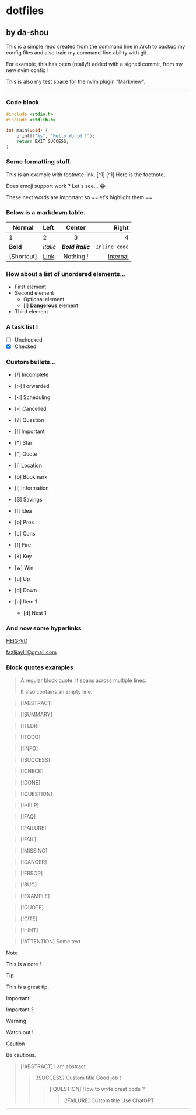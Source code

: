 # dotfiles

## by da-shou
This is a simple repo created from the command line in Arch to backup my config files and also train my command-line ability with git.

For example, this has been (really!) added with a signed commit, from my new nvim config !

This is also my test space for the nvim plugin "Markview".

---

### Code block

```c Simple "Hello World" program in C.
#include <stdio.h>
#include <stdlib.h>

int main(void) {
    printf("%s", "Hello World !");
    return EXIT_SUCCESS;
}
```

### Some formatting stuff.
This is an example with footnote link. [^1]
[^1] Here is the footnote.

Does emoji support work ? Let's see... :joy:

These next words are important so ==let's highlight them.==

### Below is a markdown table.

| Normal | Left | Center | Right
|--------|:-----|:------:| --: |
| 1 | 2 | 3 | 4 |
| **Bold** | *italic* | ***Bold italic*** | `Inline code` |
| [Shortcut] | [Link](reddit.com) | Nothing ! | [Internal](README.md) |

### How about a list of unordered elements...
- First element
- Second element
    * Optional element
    * [!] **Dangerous** element
- Third element

### A task list !
- [ ] Unchecked
- [x] Checked

### Custom bullets...
- [/] Incomplete
- [>] Forwarded
- [<] Scheduling
- [-] Cancelled
- [?] Question
- [!] Important
- [*] Star
- ["] Quote
- [l] Location
- [b] Bookmark
- [i] Information
- [S] Savings
- [I] Idea
- [p] Pros
- [c] Cons
- [f] Fire
- [k] Key
- [w] Win
- [u] Up
- [d] Down

- [u] Item 1
  + [d] Nest 1


### And now some hyperlinks

[HEIG-VD](https://heig-vd.ch/)

<fazlijaylli@gmail.com>

[Reddit]:www.reddit.com

[Neovim]: www.neovim.org

### Block quotes examples
> A regular block quote.
> It spans across multiple lines.
>
> It also contains an empty line.

> [!ABSTRACT]

> [!SUMMARY]

> [!TLDR]

> [!TODO]

> [!INFO] 

> [!SUCCESS]

> [!CHECK]

> [!DONE]

> [!QUESTION]

> [!HELP]

> [!FAQ]

> [!FAILURE]

> [!FAIL]

> [!MISSING]

> [!DANGER]

> [!ERROR]

> [!BUG]

> [!EXAMPLE]

> [!QUOTE]

> [!CITE]

> [!HINT]


> [!ATTENTION]
> Some text


> [!NOTE]
> This is a note !


> [!TIP]
> This is a great tip.


> [!IMPORTANT]
> Important ?

> [!WARNING]
> Watch out !

> [!CAUTION] 
> Be cautious.

> [!ABSTRACT]
> I am abstract.
> > [!SUCCESS] Custom title
> > Good job !
> > > [!QUESTION]
> > > How to write great code ?
> > > > [!FAILURE] Custom title
> > > > Use ChatGPT.

---
